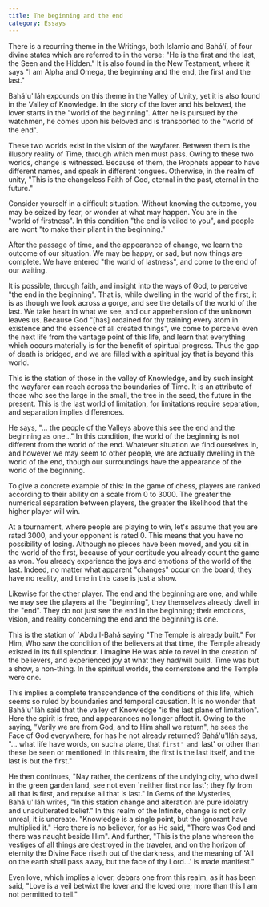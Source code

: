 ```yaml
---
title: The beginning and the end
category: Essays
---
```


There is a recurring theme in the Writings, both Islamic and Bahá'í, of four
divine states which are referred to in the verse: "He is the first and the
last, the Seen and the Hidden." It is also found in the New Testament, where
it says "I am Alpha and Omega, the beginning and the end, the first and the
last."

Bahá'u'lláh expounds on this theme in the Valley of Unity, yet it is also
found in the Valley of Knowledge.  In the story of the lover and his beloved,
the lover starts in the "world of the beginning".  After he is pursued by the
watchmen, he comes upon his beloved and is transported to the "world of the
end".

These two worlds exist in the vision of the wayfarer.  Between them is the
illusory reality of Time, through which men must pass.  Owing to these two
worlds, change is witnessed.  Because of them, the Prophets appear to have
different names, and speak in different tongues.  Otherwise, in the realm of
unity, "This is the changeless Faith of God, eternal in the past, eternal in
the future."

Consider yourself in a difficult situation.  Without knowing the outcome, you
may be seized by fear, or wonder at what may happen.  You are in the "world of
firstness".  In this condition "the end is veiled to you", and people are wont
"to make their pliant in the beginning."

After the passage of time, and the appearance of change, we learn the outcome
of our situation.  We may be happy, or sad, but now things are complete.  We
have entered "the world of lastness", and come to the end of our waiting.

It is possible, through faith, and insight into the ways of God, to perceive
"the end in the beginning".  That is, while dwelling in the world of the
first, it is as though we look across a gorge, and see the details of the
world of the last.  We take heart in what we see, and our apprehension of the
unknown leaves us.  Because God "[has] ordained for thy training every atom in
existence and the essence of all created things", we come to perceive even the
next life from the vantage point of this life, and learn that everything which
occurs materially is for the benefit of spiritual progress.  Thus the gap of
death is bridged, and we are filled with a spiritual joy that is beyond this
world.

This is the station of those in the valley of Knowledge, and by such insight
the wayfarer can reach across the boundaries of Time.  It is an attribute of
those who see the large in the small, the tree in the seed, the future in the
present.  This is the last world of limitation, for limitations require
separation, and separation implies differences.

He says, "... the people of the Valleys above this see the end and the
beginning as one..."  In this condition, the world of the beginning is not
different from the world of the end.  Whatever situation we find ourselves in,
and however we may seem to other people, we are actually dwelling in the world
of the end, though our surroundings have the appearance of the world of the
beginning.

To give a concrete example of this: In the game of chess, players are ranked
according to their ability on a scale from 0 to 3000.  The greater the
numerical separation between players, the greater the likelihood that the
higher player will win.

At a tournament, where people are playing to win, let's assume that you are
rated 3000, and your opponent is rated 0.  This means that you have no
possibility of losing.  Although no pieces have been moved, and you sit in the
world of the first, because of your certitude you already count the game as
won.  You already experience the joys and emotions of the world of the last.
Indeed, no matter what apparent "changes" occur on the board, they have no
reality, and time in this case is just a show.

Likewise for the other player.  The end and the beginning are one, and while
we may see the players at the "beginning", they themselves already dwell in
the "end".  They do not just see the end in the beginning; their emotions,
vision, and reality concerning the end and the beginning is one.

This is the station of `Abdu'l-Bahá saying "The Temple is already built."  For
Him, Who saw the condition of the believers at that time, the Temple already
existed in its full splendour.  I imagine He was able to revel in the creation
of the believers, and experienced joy at what they had/will build.  Time was
but a show, a non-thing.  In the spiritual worlds, the cornerstone and the
Temple were one.

This implies a complete transcendence of the conditions of this life, which
seems so ruled by boundaries and temporal causation.  It is no wonder that
Bahá'u'lláh said that the valley of Knowledge "is the last plane of
limitation".  Here the spirit is free, and appearances no longer affect it.
Owing to the saying, "Verily we are from God, and to Him shall we return", he
sees the Face of God everywhere, for has he not already returned?  Bahá'u'lláh
says, "... what life have words, on such a plane, that `first' and `last' or
other than these be seen or mentioned!  In this realm, the first is the last
itself, and the last is but the first."

He then continues, "Nay rather, the denizens of the undying city, who dwell in
the green garden land, see not even `neither first nor last'; they fly from
all that is first, and repulse all that is last." In Gems of the Mysteries,
Bahá'u'lláh writes, "In this station change and alteration are pure idolatry
and unadulterated belief." In this realm of the Infinite, change is not only
unreal, it is uncreate.  "Knowledge is a single point, but the ignorant have
multiplied it."  Here there is no believer, for as He said, "There was God and
there was naught beside Him".  And further, "This is the plane whereon the
vestiges of all things are destroyed in the traveler, and on the horizon of
eternity the Divine Face riseth out of the darkness, and the meaning of 'All
on the earth shall pass away, but the face of thy Lord...' is made manifest."

Even love, which implies a lover, debars one from this realm, as it has been
said, "Love is a veil betwixt the lover and the loved one; more than this I am
not permitted to tell."
